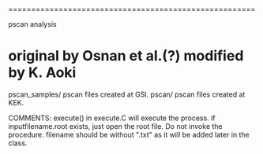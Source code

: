 ======================================================

pscan analysis

   original by Osnan et al.(?)
   modified by K. Aoki
======================================================
pscan_samples/
	pscan files created at GSI.
pscan/
	pscan files created at KEK.

COMMENTS:
	execute() in execute.C will execute the process.
	if inputfilename.root exists, just open the root file. Do not invoke the procedure.
	filename should be without ".txt" as it will be added later in the class.


